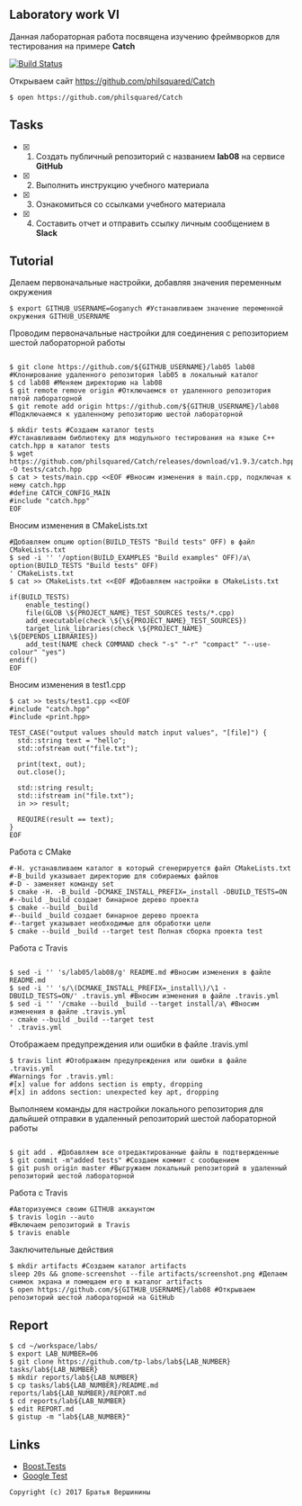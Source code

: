 ## Laboratory work VI

Данная лабораторная работа посвящена изучению фреймворков для тестирования на примере **Catch**

[![Build Status](https://travis-ci.org/Goganych/lab08.svg?branch=master)](https://travis-ci.org/Goganych/lab08)

Открываем сайт https://github.com/philsquared/Catch
```ShellSession
$ open https://github.com/philsquared/Catch
```

## Tasks

- [X] 1. Создать публичный репозиторий с названием **lab08** на сервисе **GitHub**
- [X] 2. Выполнить инструкцию учебного материала
- [X] 3. Ознакомиться со ссылками учебного материала
- [X] 4. Составить отчет и отправить ссылку личным сообщением в **Slack**

## Tutorial
Делаем первоначальные настройки, добавляя значения переменным окружения
```ShellSession
$ export GITHUB_USERNAME=Goganych #Устанавливаем значение переменной окружения GITHUB_USERNAME
```
Проводим первоначальные настройки для соединения с репозиторием шестой лабораторной работы
```ShellSession

$ git clone https://github.com/${GITHUB_USERNAME}/lab05 lab08 #Клонирование удаленного репозитория lab05 в локальный каталог 
$ cd lab08 #Меняем директорию на lab08
$ git remote remove origin #Отключаемся от удаленного репозитория пятой лабораторной
$ git remote add origin https://github.com/${GITHUB_USERNAME}/lab08 #Подключаемся к удаленному репозиторию шестой лабораторной
```

```ShellSession
$ mkdir tests #Создаем каталог tests
#Устанавливаем библиотеку для модульного тестирования на языке С++ catch.hpp в каталог tests
$ wget https://github.com/philsquared/Catch/releases/download/v1.9.3/catch.hpp -O tests/catch.hpp
$ cat > tests/main.cpp <<EOF #Вносим изменения в main.cpp, подключая к нему catch.hpp
#define CATCH_CONFIG_MAIN
#include "catch.hpp"
EOF
```
Вносим изменения в CMakeLists.txt
```ShellSession
#Добавляем опцию option(BUILD_TESTS "Build tests" OFF) в файл CMakeLists.txt
$ sed -i '' '/option(BUILD_EXAMPLES "Build examples" OFF)/a\
option(BUILD_TESTS "Build tests" OFF)
' CMakeLists.txt
$ cat >> CMakeLists.txt <<EOF #Добавляем настройки в CMakeLists.txt

if(BUILD_TESTS)
	enable_testing()
	file(GLOB \${PROJECT_NAME}_TEST_SOURCES tests/*.cpp)
	add_executable(check \${\${PROJECT_NAME}_TEST_SOURCES})
	target_link_libraries(check \${PROJECT_NAME} \${DEPENDS_LIBRARIES})
	add_test(NAME check COMMAND check "-s" "-r" "compact" "--use-colour" "yes")
endif()
EOF
```
Вносим изменения в test1.cpp
```ShellSession
$ cat >> tests/test1.cpp <<EOF
#include "catch.hpp"
#include <print.hpp>

TEST_CASE("output values should match input values", "[file]") {
  std::string text = "hello";
  std::ofstream out("file.txt");

  print(text, out);
  out.close();

  std::string result;
  std::ifstream in("file.txt");
  in >> result;

  REQUIRE(result == text);
}
EOF
```
Работа с CMake
```ShellSession
#-H. устанавливаем каталог в который сгенерируется файл CMakeLists.txt
#-B_build указывает директорию для собираемых файлов
#-D - заменяет команду set
$ cmake -H. -B_build -DCMAKE_INSTALL_PREFIX=_install -DBUILD_TESTS=ON
#--build _build создает бинарное дерево проекта
$ cmake --build _build
#--build _build создает бинарное дерево проекта
#--target указывает необходимые для обработки цели
$ cmake --build _build --target test Полная сборка проекта test
```
Работа с Travis
```ShellSession

$ sed -i '' 's/lab05/lab08/g' README.md #Вносим изменения в файле README.md
$ sed -i '' 's/\(DCMAKE_INSTALL_PREFIX=_install\)/\1 -DBUILD_TESTS=ON/' .travis.yml #Вносим изменения в файле .travis.yml
$ sed -i '' '/cmake --build _build --target install/a\ #Вносим изменения в файле .travis.yml
- cmake --build _build --target test
' .travis.yml
```
Отображаем предупреждения или ошибки в файле .travis.yml
```ShellSession
$ travis lint #Отображаем предупреждения или ошибки в файле .travis.yml
#Warnings for .travis.yml:
#[x] value for addons section is empty, dropping
#[x] in addons section: unexpected key apt, dropping
```
Выполняем команды для настройки локального репозитория для дальйшей отправки
в удаленный репозиторий шестой лабораторной работы
```ShellSession

$ git add . #Добавляем все отредактированные файлы в подтвержденные
$ git commit -m"added tests" #Создаем коммит с сообщением
$ git push origin master #Выгружаем локальный репозиторий в удаленный репозиторий шестой лабораторной
```
Работа с Travis
```ShellSession
#Авторизуемся своим GITHUB аккаунтом
$ travis login --auto
#Включаем репозиторий в Travis
$ travis enable
```
Заключительные действия
```ShellSession
$ mkdir artifacts #Создаем каталог artifacts
sleep 20s && gnome-screenshot --file artifacts/screenshot.png #Делаем снимок экрана и помещаем его в каталог artifacts
$ open https://github.com/${GITHUB_USERNAME}/lab08 #Открываем репозиторий шестой лабораторной на GitHub
```

## Report

```ShellSession
$ cd ~/workspace/labs/
$ export LAB_NUMBER=06
$ git clone https://github.com/tp-labs/lab${LAB_NUMBER} tasks/lab${LAB_NUMBER}
$ mkdir reports/lab${LAB_NUMBER}
$ cp tasks/lab${LAB_NUMBER}/README.md reports/lab${LAB_NUMBER}/REPORT.md
$ cd reports/lab${LAB_NUMBER}
$ edit REPORT.md
$ gistup -m "lab${LAB_NUMBER}"
```

## Links

- [Boost.Tests](http://www.boost.org/doc/libs/1_63_0/libs/test/doc/html/)
- [Google Test](https://github.com/google/googletest)

```
Copyright (c) 2017 Братья Вершинины
```
